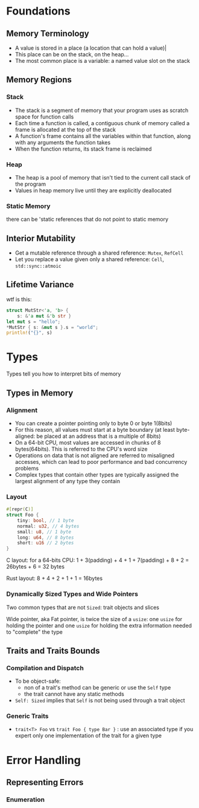 # Foundations
## Memory Terminology
- A value is stored in a place (a location that can hold a value)|
- This place can be on the stack, on the heap...
- The most common place is a variable: a named value slot on the stack

## Memory Regions
### Stack
- The stack is a segment of memory that your program uses as scratch space for function calls
- Each time a function is called, a contiguous chunk of memory called a frame is allocated at the top of the stack
- A function's frame contains all the variables within that function, along with any arguments the function takes
- When the function returns, its stack frame is reclaimed

### Heap
- The heap is a pool of memory that isn't tied to the current call stack of the program
- Values in heap memory live until they are explicitly deallocated

### Static Memory
there can be 'static references that do not point to static memory

## Interior Mutability

- Get a mutable reference through a shared reference: `Mutex`, `RefCell`
- Let you replace a value given only a shared reference: `Cell`, `std::sync::atmoic`

## Lifetime Variance

wtf is this:

```rust
struct MutStr<'a, 'b> {
    s: &'a mut &'b str }
let mut s = "hello";
*MutStr { s: &mut s }.s = "world";
println!("{}", s)
```

# Types

Types tell you how to interpret bits of memory

## Types in Memory

### Alignment

- You can create a pointer pointing only to byte 0 or byte 1(8bits)
- For this reason, all values must start at a byte boundary (at least byte-aligned: be placed at an address that is a multiple of 8bits)
- On a 64-bit CPU, most values are accessed in chunks of 8 bytes(64bits). This is referred to the CPU's word size
- Operations on data that is not aligned are referred to misaligned accesses, which can lead to poor performance and bad concurrency problems 
- Complex types that contain other types are typically assigned the largest alignment of any type they contain

### Layout

```rust
#[repr(C)]
struct Foo {
    tiny: bool, // 1 byte
    normal: u32, // 4 bytes
    small: u8, // 1 byte
    long: u64, // 8 bytes
    short: u16 // 2 bytes
}
```

C layout: for a 64-bits CPU: 1 + 3(padding) + 4 + 1 + 7(padding) + 8 + 2 = 26bytes + 6 = 32 bytes

Rust layout: 8 + 4 + 2 + 1 + 1 = 16bytes

### Dynamically Sized Types and Wide Pointers

Two common types that are not `Sized`: trait objects and slices

Wide pointer, aka Fat pointer, is twice the size of a `usize`: one `usize` for holding the pointer and one `usize` for holding the extra information needed to "complete" the type

## Traits and Traits Bounds

### Compilation and Dispatch

- To be object-safe: 
  - non of a trait's method can be generic or use the `Self` type
  - the trait cannot have any static methods
- `Self: Sized` implies that `Self` is not being used through a trait object

### Generic Traits

- `trait<T> Foo` vs `trait Foo { type Bar }` : use an associated type if you expert only one implementation of the trait for a given type

# Error Handling

## Representing Errors

### Enumeration













